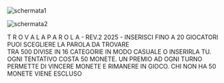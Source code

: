 
![schermata1](https://github.com/user-attachments/assets/e0f39470-1732-4f27-963e-014c93dc543c)

![schermata2](https://github.com/user-attachments/assets/9d1ba2c9-d264-4292-9d98-7e228410d4f5)

T R O V A  L A  P A R O L A 
       - REV.2 2025 - 
INSERISCI FINO A 20 GIOCATORI    
PUOI SCEGLIERE LA PAROLA DA TROVARE  
TRA 500 DIVISE IN 16 CATEGORIE IN MODO 
CASUALE O INSERIRLA TU.
OGNI TENTATIVO COSTA 50 MONETE. 
UN PREMIO AD OGNI TURNO PERMETTE DI VINCERE 
MONETE E RIMANERE IN GIOCO.
CHI NON HA 50 MONETE VIENE ESCLUSO
